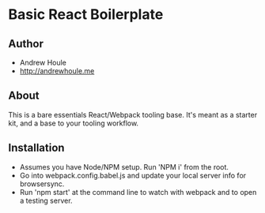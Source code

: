 Basic React Boilerplate
====================

## Author
* Andrew Houle
* http://andrewhoule.me

## About
This is a bare essentials React/Webpack tooling base. It's meant as a starter kit, and a base to your tooling workflow.

## Installation
* Assumes you have Node/NPM setup. Run 'NPM i' from the root.
* Go into webpack.config.babel.js and update your local server info for browsersync.
* Run 'npm start' at the command line to watch with webpack and to open a testing server.

